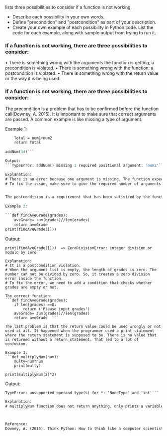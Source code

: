 

lists three possibilities to consider if a function is not working.
  - Describe each possibility in your own words.
  - Define "precondition" and "postcondition" as part of your description.
  - Create your own example of each possibility in Python code. List the code for each example, along with sample output from trying to run it.

### If a function is not working, there are three possibilities to consider: 
• There is something wrong with the arguments the function is getting; a precondition is violated. 
• There is something wrong with the function; a postcondition is violated. 
• There is something wrong with the return value or the way it is being used.

### If a function is not working, there are three possibilities to consider: 
The precondition is a problem that has to be confirmed before the function call(Downey, A. 2015). It is important to make sure that correct arguments are passed. A common example is like missing a type of argument. 

Example 1: 
```def addNum(num1, num2):
    Total = num1+num2
    return Total
    
addNum(34)```

Output:
```TypeError: addNum() missing 1 required positional argument: 'num2'```

Explanation: 
# There is an error because one argument is missing. The function expects 2 arguments. But there is one argument given in the example.
# To fix the issue, make sure to give the required number of arguments when calling functions.


The postcondition is a requirement that has been satisfied by the function before it ends (Downey, A. 2015). An example of the problem would be a variable name that is mistakenly changed inside a function. 
	
Example 2:

```def findAveGrade(grades):    
    aveGrade= sum(grades)//len(grades)
    return aveGrade  
print(findAveGrade([]))
```

Output:
```print(findAveGrade([1,2,3]))  => 2
print(findAveGrade([]))  => ZeroDivisionError: integer division or modulo by zero```

Explanation: 
# It is a postcondition violation. 
# When the argument list is empty, the length of grades is zero. The number can not be divided by zero. So, it creates a zero division error inside the function.
# To fix the error, we need to add a condition that checks whether grades are empty or not.

The correct function:
```def findAveGrade(grades):  
    if len(grades) ==0:
        return ('Please input grades')
    aveGrade= sum(grades)//len(grades)
    return aveGrade  ```

The last problem is that the return value could be used wrongly or not used at all. It happened when the programmer used a print statement where the return statement is supposed to be. There is no value that is returned without a return statement. That led to a lot of confusion. 

Example 3:
```def multiplyNum(num):
    multy=num*num
    print(multy)

print(multiplyNum(2)*3)
```

Output:
```4
TypeError: unsupported operand type(s) for *: 'NoneType' and 'int'```

Explanation: 
# multiplyNum function does not return anything, only prints a variable named ‘multy’. When we try to multiply the output of the function by a number 3, there is a TypeError. So, we have to return the output to be able to use it further.



Reference:
Downey, A. (2015). Think Python: How to think like a computer scientist. Green Tea Press. https://my.uopeople.edu/pluginfile.php/1587157/mod_page/content/54/TEXT%20-%20Think%20Python%202e.pdf


